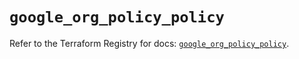 # `google_org_policy_policy`

Refer to the Terraform Registry for docs: [`google_org_policy_policy`](https://registry.terraform.io/providers/hashicorp/google-beta/6.47.0/docs/resources/google_org_policy_policy).
